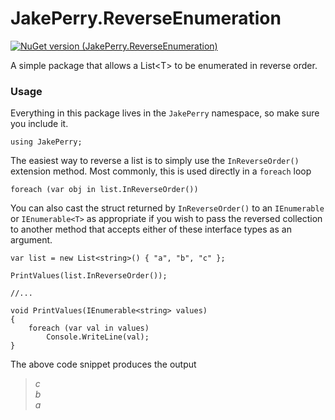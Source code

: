 # JakePerry.ReverseEnumeration

[![NuGet version (JakePerry.ReverseEnumeration)](https://img.shields.io/nuget/v/JakePerry.ReverseEnumeration.svg?style=flat-square)](https://www.nuget.org/packages/JakePerry.ReverseEnumeration/)

A simple package that allows a List&lt;T> to be enumerated in reverse order.

### Usage

Everything in this package lives in the `JakePerry` namespace, so make sure you include it.
```
using JakePerry;
```

The easiest way to reverse a list is to simply use the `InReverseOrder()` extension method.
Most commonly, this is used directly in a `foreach` loop
```
foreach (var obj in list.InReverseOrder())
```

You can also cast the struct returned by `InReverseOrder()` to an `IEnumerable` or `IEnumerable<T>` as appropriate if you wish to pass the reversed collection to another method that accepts either of these interface types as an argument.
```
var list = new List<string>() { "a", "b", "c" };

PrintValues(list.InReverseOrder());

//...

void PrintValues(IEnumerable<string> values)
{
    foreach (var val in values)
        Console.WriteLine(val);
}
```
The above code snippet produces the output
>*c*<br/>
>*b*<br/>
>*a*
